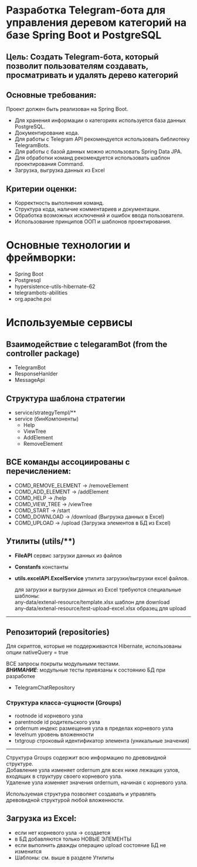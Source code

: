 # Разработка Telegram-бота для управления деревом категорий на базе Spring Boot и PostgreSQL

## Цель: Создать Telegram-бота, который позволит пользователям создавать, просматривать и удалять дерево категорий
## Основные требования:
Проект должен быть реализован на Spring Boot.
- Для хранения информации о категориях используется база данных
  PostgreSQL.
- Документирование кода.
- Для работы с Telegram API рекомендуется использовать
  библиотеку TelegramBots.
- Для работы с базой данных можно использовать Spring Data JPA.
- Для обработки команд рекомендуется использовать шаблон
  проектирования Command.
- Загрузка, выгрузка данных из Excel

## Критерии оценки:
- Корректность выполнения команд.
- Структура кода, наличие комментариев и документации.
- Обработка возможных исключений и ошибок ввода пользователя.
- Использование принципов ООП и шаблонов проектирования.

# Основные технологии и фреймворки:
- Spring Boot
- Postgresql
- hypersistence-utils-hibernate-62
- telegrambots-abilities
- org.apache.poi

# Используемые сервисы

## Взаимодействие с telegaramBot (from the controller package)
- TelegramBot 
- ResponseHanlder
- MessageApi

## Структура шаблона стратегии
- service/strategyTempl/**
- service (бинКомпоненты)
  - Help
  - ViewTree
  - AddElement
  - RemoveElement


## ВСЕ команды ассоциированы с перечислением:
- COMD_REMOVE_ELEMENT -> /removeElement
- COMD_ADD_ELEMENT -> /addElement
- COMD_HELP -> /help
- COMD_VIEW_TREE -> /viewTree
- COMD_START -> /start
- COMD_DOWNLOAD -> /download (Выгрузка данных в Excel)
- COMD_UPLOAD -> /upload (Загрузка элементов в БД из Excel)
  

## Утилиты (utils/**)
- **FileAPI** сервис загрузки данных из файлов
- **Constanfs** константы
- **utils.excelAPI.ExcelService** утилита загрузки/выгрузки excel файлов.


  для загрузки и выгрузки данных из Excel требуются специальные шаблоны:   
  any-data/extenal-resource/template.xlsx шаблон для download    
  any-data/extenal-resource/test-upload-excel.xlsx образец для upload

------------- 

## Репозиторий (repositories)    
  Для скриптов, которые не поддерживаются Hibernate, использованы опции nativeQuery = true

  ВСЕ запросы покрыты модульными тестами.  
  ***ВНИМАНИЕ***: модульные тесты привязаны к состоянию БД при разработке
- TelegramChatRepository


### Структура класса-сущности (Groups)
- rootnode id корневого узла
- parentnode id родительского узла
- ordernum индекс размещения узла в пределах корневого узла
- levelnum уровень вложенности
- txtgroup  строковый идентификатор элемента (уникальные значения)

----------

Структура Groups содержит всю информацию по древовидной структуре.        
Добавление узла изменяет ordernum для всех ниже лежащих узлов, входящих в структуру своего корневого узла.       
Удаление узла изменяет значения ordernum, начиная с корневого узла.                    

Используемая структура позволяет создавать и управлять древовидной структурой любой вложенности.

## Загрузка из Excel:
- если нет корневого узла -> создается  
- в БД добавляются только НОВЫЕ ЭЛЕМЕНТЫ    
- если выполнить дважды операцию upload состояние БД не изменится  
- Шаблоны: см. выше в разделе Утилиты



